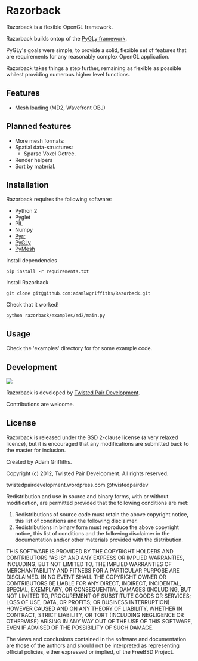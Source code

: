 Razorback
=========

Razorback is a flexible OpenGL framework.

Razorback builds ontop of the [PyGLy framework](http://adamlwgriffiths.github.com/PyGLy/).

PyGLy's goals were simple, to provide a solid, flexible set of features that are requirements for any reasonably complex OpenGL application.

Razorback takes things a step further, remaining as flexible as possible whilest providing numerous higher level functions.

Features
--------

   * Mesh loading (MD2, Wavefront OBJ)

Planned features
----------------

   * More mesh formats:
   * Spatial data-structures:
      * Sparse Voxel Octree.
   * Render helpers
   * Sort by material.

Installation
------------

Razorback requires the following software:

   * Python 2
   * Pyglet
   * PIL
   * Numpy
   * [Pyrr](https://github.com/adamlwgriffiths/Pyrr)
   * [PyGLy](https://github.com/adamlwgriffiths/PyGLy)
   * [PyMesh](https://github.com/adamlwgriffiths/PyMesh)

Install dependencies
```
pip install -r requirements.txt
```

Install Razorback
```
git clone git@github.com:adamlwgriffiths/Razorback.git
```

Check that it worked!
```
python razorback/examples/md2/main.py
```

Usage
-----------------------

Check the 'examples' directory for for some example code.

Development
-----------------------

<img src="http://twistedpairdevelopment.files.wordpress.com/2010/10/twisted_pair-0086.png">

Razorback is developed by [Twisted Pair Development](http://twistedpairdevelopment.wordpress.com).

Contributions are welcome.

License
---------------

Razorback is released under the BSD 2-clause license (a very relaxed licence), but it is encouraged that any modifications are submitted back to the master for inclusion.

Created by Adam Griffiths.

Copyright (c) 2012, Twisted Pair Development.
All rights reserved.

twistedpairdevelopment.wordpress.com
@twistedpairdev

Redistribution and use in source and binary forms, with or without
modification, are permitted provided that the following conditions are met: 

1. Redistributions of source code must retain the above copyright notice, this list of conditions and the following disclaimer. 
2. Redistributions in binary form must reproduce the above copyright notice, this list of conditions and the following disclaimer in the documentation and/or other materials provided with the distribution. 

THIS SOFTWARE IS PROVIDED BY THE COPYRIGHT HOLDERS AND CONTRIBUTORS "AS IS" AND
ANY EXPRESS OR IMPLIED WARRANTIES, INCLUDING, BUT NOT LIMITED TO, THE IMPLIED
WARRANTIES OF MERCHANTABILITY AND FITNESS FOR A PARTICULAR PURPOSE ARE
DISCLAIMED. IN NO EVENT SHALL THE COPYRIGHT OWNER OR CONTRIBUTORS BE LIABLE FOR
ANY DIRECT, INDIRECT, INCIDENTAL, SPECIAL, EXEMPLARY, OR CONSEQUENTIAL DAMAGES
(INCLUDING, BUT NOT LIMITED TO, PROCUREMENT OF SUBSTITUTE GOODS OR SERVICES;
LOSS OF USE, DATA, OR PROFITS; OR BUSINESS INTERRUPTION) HOWEVER CAUSED AND
ON ANY THEORY OF LIABILITY, WHETHER IN CONTRACT, STRICT LIABILITY, OR TORT
(INCLUDING NEGLIGENCE OR OTHERWISE) ARISING IN ANY WAY OUT OF THE USE OF THIS
SOFTWARE, EVEN IF ADVISED OF THE POSSIBILITY OF SUCH DAMAGE.

The views and conclusions contained in the software and documentation are those
of the authors and should not be interpreted as representing official policies, 
either expressed or implied, of the FreeBSD Project.
